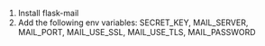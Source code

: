 1. Install flask-mail
2. Add the following env variables: SECRET_KEY, MAIL_SERVER, MAIL_PORT, MAIL_USE_SSL, MAIL_USE_TLS, MAIL_PASSWORD